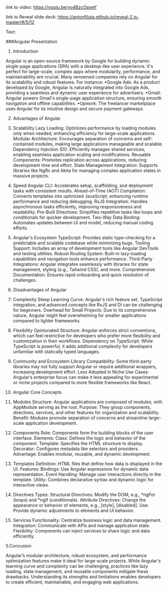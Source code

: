 link to video: https://youtu.be/yo4BzcOpveY

link to Reveal slide deck: https://antonfiluta.github.io/reveal-2.js-master/#/5/12

Text:

###Angular Presentation

1. Introduction

Angular is an open-source framework by Google for building dynamic single-page applications (SPA) with a desktop-like user experience. It's perfect for large-scale, complex apps where modularity, performance, and maintainability are crucial. Many renowned companies rely on Angular for its scalability and robust features.
For instance:
•Google Ads: As a product developed by Google, Angular is naturally integrated into Google Ads, providing a seamless and dynamic user experience for advertisers.
•Gmail: Angular powers Gmail's single-page application structure, ensuring smooth navigation and offline capabilities.
•Upwork: The freelancer marketplace uses Angular for its intuitive design and secure payment gateways.

2. Advantages of Angular

1. Scalability
Lazy Loading: Optimizes performance by loading modules only when needed, enhancing efficiency for large-scale applications.
Modular Architecture: Encourages separation of concerns and self-contained modules, making large applications manageable and scalable.
Dependency Injection (DI): Efficiently manages shared services, enabling seamless application scaling and modifications.
Reusable Components: Promotes replication across applications, reducing development time and effort.
State Management Integration: Supports libraries like NgRx and Akita for managing complex application states in massive projects.
2. Speed
Angular CLI: Accelerates setup, scaffolding, and deployment tasks with consistent results.
Ahead-of-Time (AOT) Compilation: Converts templates into optimized JavaScript, enhancing runtime performance and reducing debugging.
RxJS Integration: Handles asynchronous tasks efficiently, improving responsiveness and readability.
Pre-Built Directives: Simplifies repetitive tasks like loops and conditionals for quicker development.
Two-Way Data Binding: Automates updates between UI and model, reducing manual coding efforts.
3. Angular's Ecosystem
TypeScript: Provides static type-checking for a predictable and scalable codebase while minimizing bugs.
Tooling Support: Includes an array of development tools like Angular DevTools and testing utilities.
Robust Routing System: Built-in lazy-loading capabilities and navigation tools enhance performance.
Third-Party Integrations: Angular integrates seamlessly with libraries for state management, styling (e.g., Tailwind CSS), and more.
Comprehensive Documentation: Ensures rapid onboarding and quick resolution of challenges.

3. Disadvantages of Angular

1. Complexity
Steep Learning Curve: Angular's rich feature set, TypeScript integration, and advanced concepts like RxJS and DI can be challenging for beginners.
Overhead for Small Projects: Due to its comprehensive nature, Angular might feel overwhelming for smaller applications compared to lighter frameworks.
2. Flexibility
Opinionated Structure: Angular enforces strict conventions, which can feel restrictive for developers who prefer more flexibility and customization in their workflows.
Dependency on TypeScript: While TypeScript is powerful, it adds additional complexity for developers unfamiliar with statically typed languages.
3. Community and Ecosystem
Library Compatibility: Some third-party libraries may not fully support Angular or require additional wrappers, increasing development effort.
Less Adopted in Niche Use Cases: Angular’s enterprise focus can make it less appealing for experimental or niche projects compared to more flexible frameworks like React.

4. Angular Core Concepts

1. Modules
Structure: Angular applications are composed of modules, with AppModule serving as the root.
Purpose: They group components, directives, services, and other features for organization and scalability.
Benefit: Modules promote separation of concerns and streamline large-scale application development.
2. Components
Role: Components form the building blocks of the user interface.
Elements:
Class: Defines the logic and behavior of the component.
Template: Specifies the HTML structure to display.
Decorator: Configures metadata like selectors and providers.
Advantage: Enables modular, reusable, and dynamic development.
3. Templates
Definition: HTML files that define how data is displayed in the UI.
Features:
Bindings: Use Angular expressions for dynamic data representation.
Event Handling: Manage user interactions directly in the template.
Utility: Combines declarative syntax and dynamic logic for interactive views.
4. Directives
Types:
Structural Directives: Modify the DOM, e.g., *ngFor (loops) and *ngIf (conditionals).
Attribute Directives: Change the appearance or behavior of elements, e.g., [style], [disabled].
Use: Provide dynamic adjustments to elements and UI behavior.
5. Services
Functionality: Centralize business logic and data management.
Integration: Communicate with APIs and manage application state.
Flexibility: Components can inject services to share logic and data efficiently.

5.Concusion

Angular’s modular architecture, robust ecosystem, and performance optimization features make it ideal for large-scale projects. While Angular's learning curve and complexity can be challenging, practices like lazy loading, state management, and reusable components mitigate these drawbacks. Understanding its strengths and limitations enables developers to create efficient, maintainable, and engaging web applications.
